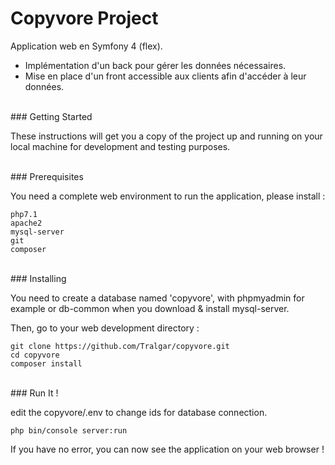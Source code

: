 # Copyvore Project

Application web en Symfony 4 (flex).
- Implémentation d'un back pour gérer les données nécessaires.
- Mise en place d'un front accessible aux clients afin d'accéder à leur données.

<br/>
### Getting Started

These instructions will get you a copy of the project up and running on your local machine for development and testing purposes.

<br/>
### Prerequisites

You need a complete web environment to run the application, please install :

```
php7.1
apache2
mysql-server
git
composer
```

<br/>
### Installing

You need to create a database named 'copyvore', with phpmyadmin for example or db-common when you download & install mysql-server.

Then, go to your web development directory :
```
git clone https://github.com/Tralgar/copyvore.git
cd copyvore
composer install
```

<br/>
### Run It !

edit the copyvore/.env to change ids for database connection.

```
php bin/console server:run
```

If you have no error, you can now see the application on your web browser !
